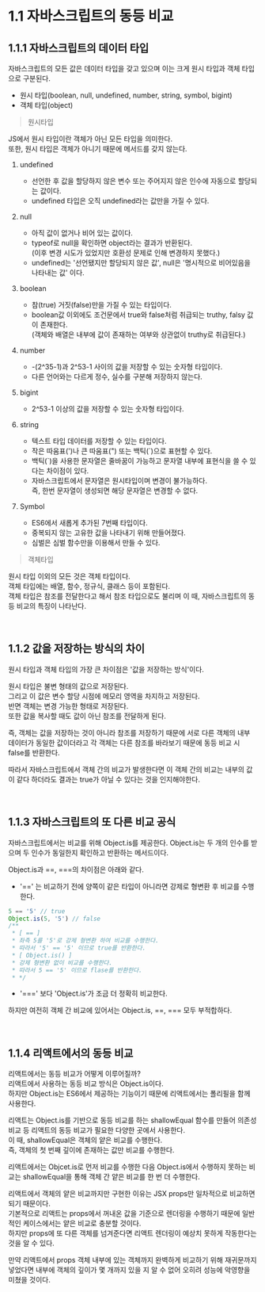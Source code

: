 # 1.1 자바스크립트의 동등 비교

## 1.1.1 자바스크립트의 데이터 타입
자바스크립트의 모든 값은 데이터 타입을 갖고 있으며 이는 크게 원시 타입과 객체 타입으로 구분된다.
* 원시 타입(boolean, null, undefined, number, string, symbol, bigint)
* 객체 타입(object)

>원시타입

JS에서 원시 타입이란 객체가 아닌 모든 타입을 의미한다.<br/>
또한, 원시 타입은 객체가 아니기 때문에 메서드를 갖지 않는다.

1. undefined
    * 선언한 후 값을 할당하지 않은 변수 또는 주어지지 않은 인수에 자동으로 할당되는 값이다.
    * undefined 타입은 오직 undefined라는 값만을 가질 수 있다.
2. null
    * 아직 값이 없거나 비어 있는 값이다.
    * typeof로 null을 확인하면 object라는 결과가 반환된다.<br/>(이후 변경 시도가 있었지만 호환성 문제로 인해 변경하지 못했다.)
    * undefined는 '선언됐지만 할당되지 않은 값', null은 '명시적으로 비어있음을 나타내는 값' 이다.
3. boolean
    * 참(true) 거짓(false)만을 가질 수 있는 타입이다.
    * boolean값 이외에도 조건문에서 true와 false처럼 취급되는 truthy, falsy 값이 존재한다.<br/>
    (객체와 배열은 내부에 값이 존재하는 여부와 상관없이 truthy로 취급된다.)
4. number
    * -(2^35-1)과 2^53-1 사이의 값을 저장할 수 있는 숫자형 타입이다.
    * 다른 언어와는 다르게 정수, 실수를 구분해 저장하지 않는다.
5. bigint
    * 2^53-1 이상의 값을 저장할 수 있는 숫자형 타입이다.
6. string
    * 텍스트 타입 데이터를 저장할 수 있는 타입이다.
    * 작은 따움표(')나 큰 따움표(") 또는 백틱(`)으로 표현할 수 있다.
    * 백틱(`)을 사용한 문자열은 줄바꿈이 가능하고 문자열 내부에 표현식을 쓸 수 있다는 차이점이 있다.
    * 자바스크립트에서 문자열은 원시타입이며 변경이 불가능하다.<br/>
    즉, 한번 문자열이 생성되면 해당 문자열은 변경할 수 없다.

7. Symbol
    * ES6에서 새롭게 추가된 7번째 타입이다.
    * 중복되지 않는 고유한 값을 나타내기 위해 만들어졌다.
    * 심벌은 심벌 함수만을 이용해서 만들 수 있다.

>객체타입

원시 타입 이외의 모든 것은 객체 타입이다.<br/>
객체 타입에는 배열, 함수, 정규식, 클래스 등이 포함된다.<br/>
객체 타입은 참조를 전달한다고 해서 참조 타입으로도 불리며 이 때, 자바스크립트의 동등 비교의 특징이 나타난다.

<br/>

## 1.1.2 값을 저장하는 방식의 차이

원시 타입과 객체 타입의 가장 큰 차이점은 '값을 저장하는 방식'이다.

원시 타입은 불변 형태의 값으로 저장된다.<br/>
그리고 이 값은 변수 할당 시점에 메모리 영역을 차지하고 저장된다.<br/>
반면 객체는 변경 가능한 형태로 저장된다.<br/>
또한 값을 복사할 때도 값이 아닌 참조를 전달하게 된다.

즉, 객체는 값을 저장하는 것이 아니라 참조를 저장하기 때문에 서로 다른 객체의 내부 데이터가 동일한 값이더라고 각 객체는 다른 참조를 바라보기 때문에 동등 비교 시 false를 반환한다.

따라서 자바스크립트에서 객체 간의 비교가 발생한다면 이 객체 간의 비교는 내부의 값이 같다 하더라도 결과는 true가 아닐 수 있다는 것을 인지해야한다.

<br/>

## 1.1.3 자바스크립트의 또 다른 비교 공식

자바스크립트에서는 비교를 위해 Object.is를 제공한다.
Object.is는 두 개의 인수를 받으며 두 인수가 동일한지 확인하고 반환하는 메서드이다.

Object.is과 ==, ===의 차이점은 아래와 같다.
* '==' 는 비교하기 전에 양쪽이 같은 타입이 아니라면 강제로 형변환 후 비교를 수행한다.
```javascript
5 == '5' // true
Object.is(5, '5') // false
/** 
 * [ == ]
 * 좌측 5를 '5'로 강제 형변환 하여 비교를 수행한다.
 * 따라서 '5' == '5' 이므로 true를 반환한다.
 * [ Object.is() ]
 * 강제 형변환 없이 비교를 수행한다.
 * 따라서 5 == '5' 이므로 flase를 반환한다.
 * */ 
```
* '===' 보다 'Object.is'가 조금 더 정확히 비교한다.

하지만 여전히 객체 간 비교에 있어서는 Object.is, ==, === 모두 부적합하다.

<br/>

## 1.1.4 리액트에서의 동등 비교

리액트에서는 동등 비교가 어떻게 이루어질까?<br/>
리액트에서 사용하는 동등 비교 방식은 Object.is이다.<br/>
하지만 Object.is는 ES6에서 제공하는 기능이기 때문에 리액트에서는 폴리필을 함께 사용한다.

리액트는 Object.is를 기반으로 동등 비교를 하는 shallowEqual 함수를 만들어 의존성 비교 등 리액트의 동등 비교가 필요한 다양한 곳에서 사용한다.<br/>
이 때, shallowEqual은 객체의 얕은 비교를 수행한다.<br/>
즉, 객체의 첫 번째 깊이에 존재하는 값만 비교를 수행한다.

리액트에서는 Objcet.is로 먼저 비교를 수행한 다음 Object.is에서 수행하지 못하는 비교는 shallowEqual을 통해 객체 간 얕은 비교를 한 번 더 수행한다.

리액트에서 객체의 얕은 비교까지만 구현한 이유는 JSX props만 일차적으로 비교하면 되기 때문이다.<br/>
기본적으로 리액트는 props에서 꺼내온 값을 기준으로 렌더링을 수행하기 때문에 일반적인 케이스에서는 얕은 비교로 충분할 것이다.<br/>
하지만 props에 또 다른 객체를 넘겨준다면 리액트 렌더링이 예상치 못하게 작동한다는 것을 알 수 있다.

만약 리액트에서 props 객체 내부에 있는 객체까지 완벽하게 비교하기 위해 재귀문까지 넣었다면 내부에 객체의 깊이가 몇 개까지 있을 지 알 수 없어 오히려 성능에 악영향을 미쳤을 것이다.